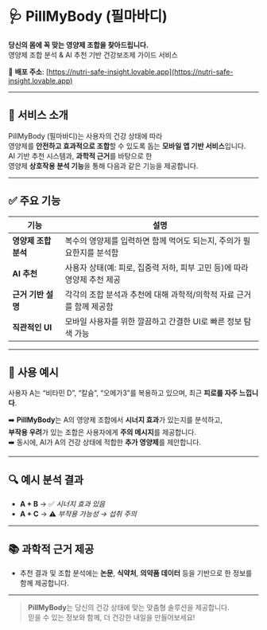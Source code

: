 # 🩺 PillMyBody (필마바디)

**당신의 몸에 꼭 맞는 영양제 조합을 찾아드립니다.**  
영양제 조합 분석 & AI 추천 기반 건강보조제 가이드 서비스

🔗 **배포 주소**: [https://nutri-safe-insight.lovable.app](https://nutri-safe-insight.lovable.app)

---

## 📌 서비스 소개

PillMyBody (필마바디)는 사용자의 건강 상태에 따라  
영양제를 **안전하고 효과적으로 조합**할 수 있도록 돕는 **모바일 앱 기반 서비스**입니다.  
AI 기반 추천 시스템과, **과학적 근거**를 바탕으로 한  
영양제 **상호작용 분석 기능**을 통해 다음과 같은 기능을 제공합니다.

---

## ✅ 주요 기능

| 기능 | 설명 |
|------|------|
| **영양제 조합 분석** | 복수의 영양제를 입력하면 함께 먹어도 되는지, 주의가 필요한지를 분석함 |
| **AI 추천** | 사용자 상태(예: 피로, 집중력 저하, 피부 고민 등)에 따라 영양제 추천 제공 |
| **근거 기반 설명** | 각각의 조합 분석과 추천에 대해 과학적/의학적 자료 근거를 함께 제공함 |
| **직관적인 UI** | 모바일 사용자를 위한 깔끔하고 간결한 UI로 빠른 정보 탐색 가능 |

---

## 🧠 사용 예시

사용자 A는 “비타민 D”, “칼슘”, “오메가3”를 복용하고 있으며, 최근 **피로를 자주 느낍니다**.

➡️ **PillMyBody**는 A의 영양제 조합에서 **시너지 효과**가 있는지를 분석하고,  
**부작용 우려**가 있는 조합은 사용자에게 **주의 메시지**를 제공합니다.  
➡️ 동시에, AI가 A의 건강 상태에 적합한 **추가 영양제**를 제안합니다.

---

## 🔍 예시 분석 결과

- **A + B** → ✅ *시너지 효과 있음*
- **A + C** → ⚠️ *부작용 가능성 → 섭취 주의*

---

## 📚 과학적 근거 제공

- 추천 결과 및 조합 분석에는 **논문**, **식약처**, **의약품 데이터** 등을 기반으로 한 정보를 함께 제공합니다.

---

> **PillMyBody**는 당신의 건강 상태에 맞는 맞춤형 솔루션을 제공합니다.  
> 믿을 수 있는 정보와 함께, 더 건강한 내일을 만들어보세요!
